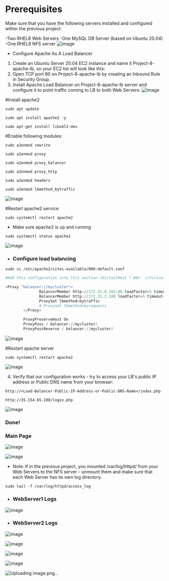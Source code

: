 
# Prerequisites
Make sure that you have the following servers installed and configured within the previous project:

-Two RHEL8 Web Servers
-One MySQL DB Server (based on Ubuntu 20.04)
-One RHEL8 NFS server
![image](https://github.com/user-attachments/assets/e8a54748-9afb-4366-8729-f08b9004c02e)


* Configure Apache As A Load Balancer
1. Create an Ubuntu Server 20.04 EC2 instance and name it Project-8-apache-lb, so your EC2 list will look like this:
2. Open TCP port 80 on Project-8-apache-lb by creating an Inbound Rule in Security Group.
3. Install Apache Load Balancer on Project-8-apache-lb server and configure it to point traffic coming to LB to both Web Servers:
![image](https://github.com/user-attachments/assets/421c021b-f2a9-4840-8b87-896d72001897)



#Install apache2
```
sudo apt update
```

```
sudo apt install apache2 -y
```
```
sudo apt-get install libxml2-dev
```


#Enable following modules:
```
sudo a2enmod rewrite
```
```
sudo a2enmod proxy
```
```
sudo a2enmod proxy_balancer
```
```
sudo a2enmod proxy_http
```
```
sudo a2enmod headers
```
```
sudo a2enmod lbmethod_bytraffic
```
![image](https://github.com/user-attachments/assets/9bd36638-a38d-4e05-a255-ebc65118e46a)


#Restart apache2 service
```
sudo systemctl restart apache2
```
* Make sure apache2 is up and running

```
sudo systemctl status apache2
```
![image](https://github.com/user-attachments/assets/afa29e5b-2970-4f47-b095-7d6f744a8d14)

* ### Configure load balancing
```
sudo vi /etc/apache2/sites-available/000-default.conf
```


```powershell
#Add this configuration into this section <VirtualHost *:80>  </VirtualHost>

<Proxy "balancer://mycluster">
               BalancerMember http://172.31.0.191:80 loadfactor=5 timeout=1
               BalancerMember http://172.31.2.108 loadfactor=5 timeout=1
               ProxySet lbmethod=bytraffic
               # ProxySet lbmethod=byrequests
        </Proxy>

        ProxyPreserveHost On
        ProxyPass / balancer://mycluster/
        ProxyPassReverse / balancer://mycluster/
```
![image](https://github.com/user-attachments/assets/c62eb0b4-a4e5-4c44-9743-b7a061b0a5f5)

#Restart apache server

```
sudo systemctl restart apache2

```
![image](https://github.com/user-attachments/assets/a67948b0-0653-4f01-9ee3-01101294fd07)



4. Verify that our configuration works - try to access your LB's public IP address or Public DNS name from your browser:

```
http://<Load-Balancer-Public-IP-Address-or-Public-DNS-Name>/index.php

```
```
http://35.154.65.190/login.php
```
![image](https://github.com/user-attachments/assets/31bbe122-af7f-4bd6-b7b8-0ff2cea32c78)
### Done!
### Main Page
![image](https://github.com/user-attachments/assets/ff4acd57-646d-41d5-92dd-aa8960914622)

![image](https://github.com/user-attachments/assets/554d6122-2b40-4721-bee0-43f46877188a)



* Note: If in the previous project, you mounted /var/log/httpd/ from your Web Servers to the NFS server - unmount them and make sure that each Web Server has its own log directory.
```
sudo tail -f /var/log/httpd/access_log
```
* ### WebServer1 Logs
![image](https://github.com/user-attachments/assets/638b5b4f-0e31-47c9-b45d-b5d3dbe3fbef)

* ### WebServer2 Logs
  
![image](https://github.com/user-attachments/assets/03778743-39ac-48ae-af57-7fbfc9ad9aca)


![image](https://github.com/user-attachments/assets/c75d8b7b-ed70-4c4b-af57-b1c00cddb3a2)


![image](https://github.com/user-attachments/assets/933af28a-8202-4627-9df1-045d73ca6aea)


![image](https://github.com/user-attachments/assets/18482658-120c-433f-bdf1-b258b00a638f)


![Uploading image.png…]()






















